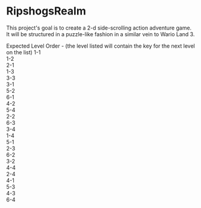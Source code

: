 # RipshogsRealm

This project's goal is to create a 2-d side-scrolling action adventure game. It will be structured in a puzzle-like fashion in a similar vein to Wario Land 3. 

Expected Level Order - (the level listed will contain the key for the next level on the list)
1-1  
1-2  
2-1  
1-3  
3-3  
3-1  
5-2  
6-1  
4-2  
5-4  
2-2  
6-3  
3-4  
1-4  
5-1  
2-3  
6-2  
3-2  
4-4  
2-4  
4-1  
5-3  
4-3  
6-4